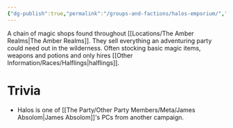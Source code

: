 ```yaml
---
{"dg-publish":true,"permalink":"/groups-and-factions/halos-emporium/","tags":["Groups"],"updated":"2025-03-01T21:15:14.366+00:00"}
---
```


A chain of magic shops found throughout [[Locations/The Amber Realms\|The Amber Realms]]. They sell everything an adventuring party could need out in the wilderness. Often stocking basic magic items, weapons and potions and only hires [[Other Information/Races/Halflings\|halflings]].

# Trivia
- Halos is one of [[The Party/Other Party Members/Meta/James Absolom\|James Absolom]]'s PCs from another campaign. 